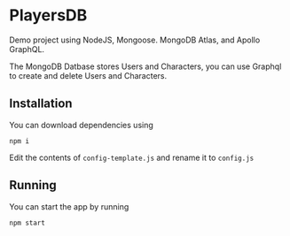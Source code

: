 # PlayersDB 

Demo project using NodeJS, Mongoose. MongoDB Atlas, and Apollo GraphQL.

The MongoDB Datbase stores Users and Characters, you can use Graphql to create and delete Users and Characters.

## Installation

You can download dependencies using
```
npm i
```

Edit the contents of ```config-template.js``` and rename it to ```config.js```

## Running

You can start the app by running

```
npm start
```